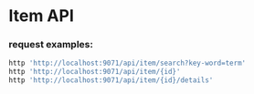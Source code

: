 Item API
======


### request examples:

```bash
http 'http://localhost:9071/api/item/search?key-word=term'
http 'http://localhost:9071/api/item/{id}'
http 'http://localhost:9071/api/item/{id}/details'
```
